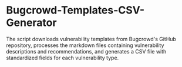 # Bugcrowd-Templates-CSV-Generator
The script downloads vulnerability templates from Bugcrowd's GitHub repository, processes the markdown files containing vulnerability descriptions and recommendations, and generates a CSV file with standardized fields for each vulnerability type.
